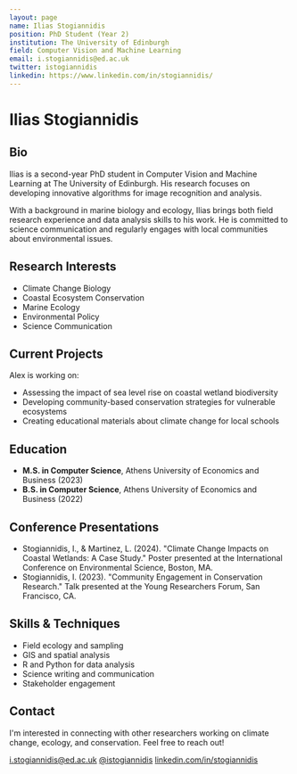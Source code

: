 ```yaml
---
layout: page
name: Ilias Stogiannidis
position: PhD Student (Year 2)
institution: The University of Edinburgh
field: Computer Vision and Machine Learning
email: i.stogiannidis@ed.ac.uk
twitter: istogiannidis
linkedin: https://www.linkedin.com/in/stogiannidis/
---
```


# Ilias Stogiannidis

## Bio

Ilias is a second-year PhD student in Computer Vision and Machine Learning at The University of Edinburgh. His research focuses on developing innovative algorithms for image recognition and analysis.

With a background in marine biology and ecology, Ilias brings both field research experience and data analysis skills to his work. He is committed to science communication and regularly engages with local communities about environmental issues.

## Research Interests

- Climate Change Biology
- Coastal Ecosystem Conservation
- Marine Ecology
- Environmental Policy
- Science Communication

## Current Projects

Alex is working on:
- Assessing the impact of sea level rise on coastal wetland biodiversity
- Developing community-based conservation strategies for vulnerable ecosystems
- Creating educational materials about climate change for local schools

## Education

- **M.S. in Computer Science**, Athens University of Economics and Business (2023)
- **B.S. in Computer Science**, Athens University of Economics and Business (2022)

## Conference Presentations

- Stogiannidis, I., & Martinez, L. (2024). "Climate Change Impacts on Coastal Wetlands: A Case Study." Poster presented at the International Conference on Environmental Science, Boston, MA.
- Stogiannidis, I. (2023). "Community Engagement in Conservation Research." Talk presented at the Young Researchers Forum, San Francisco, CA.

## Skills & Techniques

- Field ecology and sampling
- GIS and spatial analysis
- R and Python for data analysis
- Science writing and communication
- Stakeholder engagement

## Contact

I'm interested in connecting with other researchers working on climate change, ecology, and conservation. Feel free to reach out!

<div class="contact-info">
  <a href="mailto:i.stogiannidis@ed.ac.uk"><i class="fas fa-envelope"></i> i.stogiannidis@ed.ac.uk</a>
  <a href="https://twitter.com/istogiannidis" target="_blank" rel="noopener noreferrer"><i class="fab fa-twitter"></i> @istogiannidis</a>
  <a href="https://www.linkedin.com/in/stogiannidis/" target="_blank" rel="noopener noreferrer"><i class="fab fa-linkedin"></i> linkedin.com/in/stogiannidis</a>
</div>
